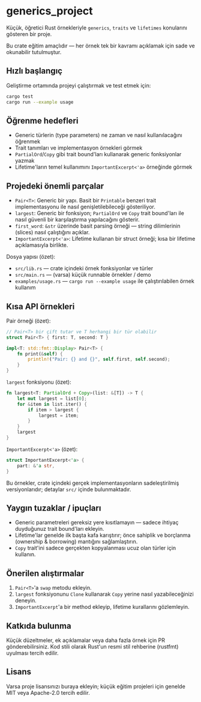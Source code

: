 # generics_project

Küçük, öğretici Rust örnekleriyle `generics`, `traits` ve `lifetimes` konularını gösteren bir proje.

Bu crate eğitim amaçlıdır — her örnek tek bir kavramı açıklamak için sade ve okunabilir tutulmuştur.

## Hızlı başlangıç

Geliştirme ortamında projeyi çalıştırmak ve test etmek için:

```sh
cargo test
cargo run --example usage
```

## Öğrenme hedefleri

- Generic türlerin (type parameters) ne zaman ve nasıl kullanılacağını öğrenmek
- Trait tanımları ve implementasyon örnekleri görmek
- `PartialOrd`/`Copy` gibi trait bound'ları kullanarak generic fonksiyonlar yazmak
- Lifetime'ların temel kullanımını `ImportantExcerpt<'a>` örneğinde görmek

## Projedeki önemli parçalar

- `Pair<T>`: Generic bir yapı. Basit bir `Printable` benzeri trait implementasyonu ile nasıl genişletilebileceği gösteriliyor.
- `largest`: Generic bir fonksiyon; `PartialOrd` ve `Copy` trait bound'ları ile nasıl güvenli bir karşılaştırma yapılacağını gösterir.
- `first_word`: `&str` üzerinde basit parsing örneği — string dilimlerinin (slices) nasıl çalıştığını açıklar.
- `ImportantExcerpt<'a>`: Lifetime kullanan bir struct örneği; kısa bir lifetime açıklamasıyla birlikte.

Dosya yapısı (özet):

- `src/lib.rs` — crate içindeki örnek fonksiyonlar ve türler
- `src/main.rs` — (varsa) küçük runnable örnekler / demo
- `examples/usage.rs` — `cargo run --example usage` ile çalıştırılabilen örnek kullanım

## Kısa API örnekleri

Pair örneği (özet):

```rust
// Pair<T> bir çift tutar ve T herhangi bir tür olabilir
struct Pair<T> { first: T, second: T }

impl<T: std::fmt::Display> Pair<T> {
    fn print(&self) {
        println!("Pair: {} and {}", self.first, self.second);
    }
}
```

`largest` fonksiyonu (özet):

```rust
fn largest<T: PartialOrd + Copy>(list: &[T]) -> T {
    let mut largest = list[0];
    for &item in list.iter() {
        if item > largest {
            largest = item;
        }
    }
    largest
}
```

`ImportantExcerpt<'a>` (özet):

```rust
struct ImportantExcerpt<'a> {
    part: &'a str,
}
```

Bu örnekler, crate içindeki gerçek implementasyonların sadeleştirilmiş versiyonlarıdır; detaylar `src/` içinde bulunmaktadır.

## Yaygın tuzaklar / ipuçları

- Generic parametreleri gereksiz yere kısıtlamayın — sadece ihtiyaç duyduğunuz trait bound'ları ekleyin.
- Lifetime'lar genelde ilk başta kafa karıştırır; önce sahiplik ve borçlanma (ownership & borrowing) mantığını sağlamlaştırın.
- `Copy` trait'ini sadece gerçekten kopyalanması ucuz olan türler için kullanın.

## Önerilen alıştırmalar

1. `Pair<T>`'a `swap` metodu ekleyin.
2. `largest` fonksiyonunu `Clone` kullanarak `Copy` yerine nasıl yazabileceğinizi deneyin.
3. `ImportantExcerpt`'a bir method ekleyip, lifetime kurallarını gözlemleyin.

## Katkıda bulunma

Küçük düzeltmeler, ek açıklamalar veya daha fazla örnek için PR gönderebilirsiniz. Kod stili olarak Rust'un resmi stil rehberine (rustfmt) uyulması tercih edilir.

## Lisans

Varsa proje lisansınızı buraya ekleyin; küçük eğitim projeleri için genelde MIT veya Apache-2.0 tercih edilir.
